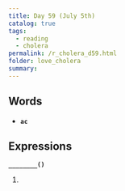 ```yaml
---
title: Day 59 (July 5th)
catalog: true
tags: 
  - reading
  - cholera
permalink: /r_cholera_d59.html
folder: love_cholera
summary: 
---
```


## Words

-   <b data-toggle="tooltip" data-original-title="{{site.data.glossary.ac}}">`ac`</b>



## Expressions

<b data-toggle="tooltip" data-original-title="{{site.data.answers.59_a}}">`________()`</b>

1.  